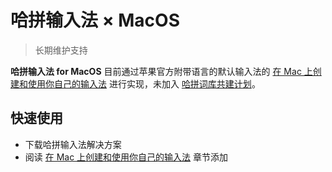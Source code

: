 # 哈拼输入法 × MacOS

> 长期维护支持

**哈拼输入法 for MacOS** 目前通过苹果官方附带语言的默认输入法的 [在 Mac 上创建和使用你自己的输入法](https://support.apple.com/zh-cn/guide/mac-help/mchlp2866/mac) 进行实现，未加入 [哈拼词库共建计划](/future)。

## 快速使用

- 下载哈拼输入法解决方案
- 阅读 [在 Mac 上创建和使用你自己的输入法](https://support.apple.com/zh-cn/guide/mac-help/mchlp2866/mac) 章节添加
